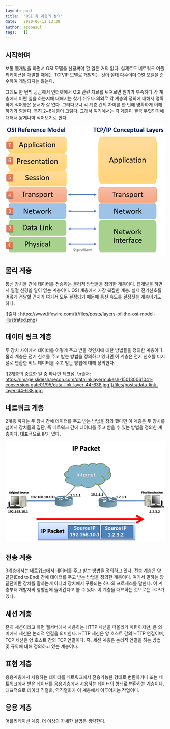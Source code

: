 ```yaml
---
layout: post
title:  "OSI 각 계층의 정의"
date:   2020-06-11 13:30
author: azooasul
tags:	[]
---
```



## 시작하며

보통 웹개발을 하면서 OSI 모델을 신경써야 할 일은 거의 없다. 실제로도 네트워크 어플리케이션을 개발할 때에는 TCP/IP 모델로 개발되는 것이 절대 다수이며 OSI 모델을 준수하여 개발되지는 않는다. 

그래도 한 번씩 궁금해서 인터넷에서 OSI 관련 자료를 뒤져보면 뭔가가 부족하다.각 계층에서 어떤 일을 하는지에 대해서는 찾기 쉬우나 의외로 각 계층의 정의에 대해서 명확하게 적어놓은 문서가 잘 없다. 그러다보니 각 계층 간의 차이를 한 번에 명확하게 이해하기가 힘들다. 특히 2~6계층이 그렇다. 그래서 여기에서는 각 계층이 결국 무엇인가에 대해서 짧게나마 적어보기로 한다.

![OSI 모델과 TCP/IP 모델](/files/posts/102219_1135_TCPIPvsOSIM1.png)



## 물리 계층 

통신 장치들 간에 데이터를 전송하는 물리적 방법들을 정의한 계층이다. 웹개발을 하면서 일절 신경쓸 일이 없는 계층이다. OSI 계층에서 가장 복잡한 계층. 실제 전기신호를 어떻게 전달할 건지가 여기서 모두 결정되기 때문에 통신 속도를 결정짓는 계층이기도 하다.

![출처 : https://www.lifewire.com/](/files/posts/layers-of-the-osi-model-illustrated.png)



## 데이터 링크 계층

두 장치 사이에서 데이터를 어떻게 주고 받을 것인지에 대한 방법들을 정의한 계층이다. 물리 계층은 전기 신호를 주고 받는 방법을 정의하고 있다면 이 계층은 전기 신호를 디지털로 변환한 비트 데이터를 주고 받는 방법에 대해 정의한다.  

![2계층의 중요한 일 중 하나인 체크섬. \n출처: https://image.slidesharecdn.com/datalinklayermukesh-150130061041-conversion-gate01/95/data-link-layer-44-638.jpg](/files/posts/data-link-layer-44-638.jpg)

## 네트워크 계층

2계층 까지는 두 장치 간에 데이터를 주고 받는 방법을 정의 했다면 이 계층은 두 장치를 넘어서 장치들의 집단, 즉 네트워크 간에 데이터를 주고 받을 수 있는 방법을 정의한 계층이다. 대표적으로 IP가 있다.

![네트워크 계층 = IP](/files/posts/IP-Packet.png)


## 전송 계층

3계층에서는 네트워크에서 데이터를 주고 받는 방법을 정의하고 있다. 전송 계층은 양 끝단(End to End) 간에 데이터를 주고 받는 방법을 정의한 계층이다. 여기서 말하는 양 끝단이란 장치를 말하는게 아니라 장치에서 구동되는 하나의 프로세스를 말한다. 이 계층부터 개발자의 영향권에 들어간다고 볼 수 있다. 이 계층을 대표하는 것으로는 TCP가 있다.


## 세션 계층

흔히 세션이라고 하면 웹서버에서 사용하는 HTTP 세션을 떠올리기 마련이지만, 큰 의미에서 세션은 논리적 연결을 의미한다. HTTP 세션은 양 호스트 간의 HTTP 연결이며, TCP 세션은 양 호스트 간의 TCP 연결이다. 즉, 세션 계층은 논리적 연결을 하는 방법 및 규약에 대해 정의하고 있는 계층이다.

## 표현 계층

응용계층에서 사용하는 데이터를 네트워크에서 전송가능한 형태로 변환하거나 또는 네트워크에서 받은 데이터를 응용계층에서 사용하는 데이터의 형태로 변환하는 계층이다.
대표적으로 데이터 직렬화, 역직렬화가 이 계층에서 이루어지는 작업이다.

## 응용 계층

어플리케이션 계층. 더 이상의 자세한 설명은 생략한다.  
